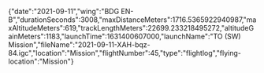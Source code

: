 {"date":"2021-09-11","wing":"BDG EN-B","durationSeconds":3008,"maxDistanceMeters":1716.5365922940987,"maxAltitudeMeters":619,"trackLengthMeters":22699.233218495272,"altitudeGainMeters":1183,"launchTime":1631400607000,"launchName":"TO (SW) Mission","fileName":"2021-09-11-XAH-bqz-84.igc","location":"Mission","flightNumber":45,"type":"flightlog","flying-location":"Mission"}
